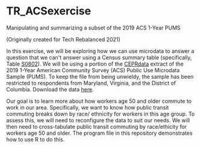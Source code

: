 # TR_ACSexercise
Manipulating and summarizing a subset of the 2019 ACS 1-Year PUMS

(Originally created for Tech Rebalanced 2021)

In this exercise, we will be exploring how we can use microdata to answer a question that we can't answer using a Census summary table (specifically, Table [S0802](https://data.census.gov/cedsci/table?q=ACSST1Y2019.S0802&t=Commuting&g=0400000US11,24,51&y=2019&tid=ACSST1Y2019.S0802&moe=false&hidePreview=true)). We will be using a portion of the [CEPRdata](https://ceprdata.org/) extract of the 2019 1-Year American Community Survey (ACS) Public Use Microdata Sample (PUMS). To keep the file from being unwieldy, the sample has been restricted to respondents from Maryland, Virginia, and the District of Columbia. Download the data [here](https://ceprdata.org/wp-content/acs/data/cepr_acs_2019_dmv.csv.zip).

Our goal is to learn more about how workers age 50 and older commute to work in our area. Specifically, we want to know how public transit commuting breaks down by race/ ethnicity for workers in this age group. To assess this, we will need to reconfigure the data to suit our needs. We will then need to cross-tabulate public transit commuting by race/ethicity for workers age 50 and older. The program file in this repository demonstrates how to use R to do this.

